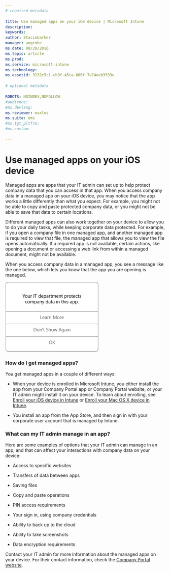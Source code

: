 ```yaml
---
# required metadata

title: Use managed apps on your iOS device | Microsoft Intune
description:
keywords:
author: Staciebarker
manager: angrobe
ms.date: 08/29/2016
ms.topic: article
ms.prod:
ms.service: microsoft-intune
ms.technology:
ms.assetid: 3232c5c1-cb9f-45ca-806f-7e74eeb3533e

# optional metadata

ROBOTS: NOINDEX,NOFOLLOW
#audience:
#ms.devlang:
ms.reviewer: maxles
ms.suite: ems
#ms.tgt_pltfrm:
#ms.custom:

---
```



# Use managed apps on your iOS device

Managed apps are apps that your IT admin can set up to help protect company data that you can access in that app. When you access company data in a managed app on your iOS device, you may notice that the app works a little differently than what you expect. For example, you might not be able to copy and paste protected company data, or you might not be able to save that data to certain locations.

Different managed apps can also work together on your device to allow you to do your daily tasks, while keeping corporate data protected. For example, if you open a company file in one managed app, and another managed app is required to view that file, the managed app that allows you to view the file opens automatically. If a required app is not available, certain actions, like opening a document or accessing a web link from within a managed document, might not be available.

When you access company data in a managed app, you see a message like the one below, which lets you know that the app you are opening is managed.

![managed-apps-message-ios](./media/managed-apps-message.png)

### How do I get managed apps?
You get managed apps in a couple of different ways:

-   When your device is enrolled in Microsoft Intune, you either install the app from your Company Portal app or Company Portal website, or your IT admin might install it on your device. To learn about enrolling, see [Enroll your iOS device in Intune](enroll-your-device-in-intune-ios.md) or [Enroll your Mac OS X device in Intune](enroll-your-device-in-intune-mac-os-x.md).

-   You install an app from the App Store, and then sign in with your corporate user account that is managed by Intune.

### What can my IT admin manage in an app?
Here are some examples of options that your IT admin can manage in an app, and that can affect your interactions with company data on your device:

-   Access to specific websites

-   Transfers of data between apps

-   Saving files

-   Copy and paste operations

-   PIN access requirements

-   Your sign in, using company credentials

-   Ability to back up to the cloud

-   Ability to take screenshots

-   Data encryption requirements


Contact your IT admin for more information about the managed apps on your device. For their contact information, check the [Company Portal website](http://portal.manage.microsoft.com).
